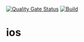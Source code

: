 [![Quality Gate Status](https://sonarcloud.io/api/project_badges/measure?project=csna-app_ios&metric=alert_status)](https://sonarcloud.io/dashboard?id=csna-app_ios)
[![Build](https://github.com/csna-app/ios/actions/workflows/swift.yml/badge.svg?branch=main)](https://github.com/csna-app/ios/actions)

# ios

